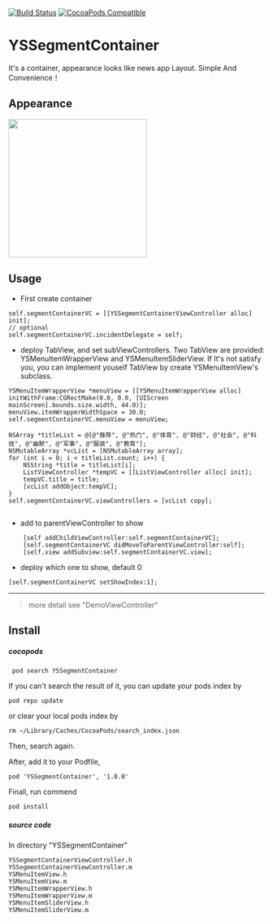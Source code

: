 
[![Build Status](https://travis-ci.org/yixianxueqi/YSSegmentContainer.svg?branch=master)](https://travis-ci.org/yixianxueqi/YSSegmentContainer) [![CocoaPods Compatible](https://img.shields.io/cocoapods/v/YSSegmentContainer.svg)](https://img.shields.io/cocoapods/v/YSSegmentContainer.svg)

# YSSegmentContainer
It's a container, appearance looks like news app Layout. Simple And Convenience！

## Appearance

<img src="./resource/video/record.mp4" width="272" style="display: inline-block;float: center;"> 


## Usage

* First create container

```
self.segmentContainerVC = [[YSSegmentContainerViewController alloc] init];
// optional
self.segmentContainerVC.incidentDelegate = self;
```

* deploy TabView, and set subViewControllers. 
Two TabView are provided: YSMenuItemWrapperView and YSMenuItemSliderView. If It's not satisfy you, you can implement youself TabView by create YSMenuItemView's subclass.

```
YSMenuItemWrapperView *menuView = [[YSMenuItemWrapperView alloc] initWithFrame:CGRectMake(0.0, 0.0, [UIScreen mainScreen].bounds.size.width, 44.0)];
menuView.itemWrapperWidthSpace = 30.0;
self.segmentContainerVC.menuView = menuView;

NSArray *titleList = @[@"推荐", @"热门", @"体育", @"财经", @"社会", @"科技", @"幽默", @"军事", @"服装", @"教育"];
NSMutableArray *vcList = [NSMutableArray array];
for (int i = 0; i < titleList.count; i++) {
    NSString *title = titleList[i];
    ListViewController *tempVC = [[ListViewController alloc] init];
    tempVC.title = title;
    [vcList addObject:tempVC];
}
self.segmentContainerVC.viewControllers = [vcList copy];
    
```

* add to parentViewController to show

```
    [self addChildViewController:self.segmentContainerVC];
    [self.segmentContainerVC didMoveToParentViewController:self];
    [self.view addSubview:self.segmentContainerVC.view];
```

* deploy which one to show, default 0

```
[self.segmentContainerVC setShowIndex:1];
```

-----
> more detail see "DemoViewController"

## Install

##### cocopods

```
 pod search YSSegmentContainer
```

If you can't search the result of it, you can update your pods index by
```
pod repo update
```
or clear your local pods index by
```
rm ~/Library/Caches/CocoaPods/search_index.json
```
Then, search again.


After, add it to your Podfile, 
```
pod 'YSSegmentContainer', '1.0.0'
```

Finall, run commend

```
pod install
```

##### source code

In directory "YSSegmentContainer"

```
YSSegmentContainerViewController.h
YSSegmentContainerViewController.m
YSMenuItemView.h
YSMenuItemView.m
YSMenuItemWrapperView.h
YSMenuItemWrapperView.m
YSMenuItemSliderView.h
YSMenuItemSliderView.m
```


